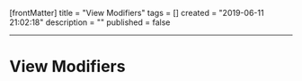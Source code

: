 [frontMatter]
title = "View Modifiers"
tags = []
created = "2019-06-11 21:02:18"
description = ""
published = false

---

# View Modifiers